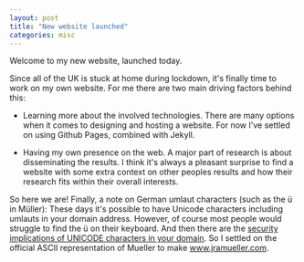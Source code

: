 ```yaml
---
layout: post
title: "New website launched"
categories: misc
---
```

Welcome to my new website, launched today. 

Since all of the UK is stuck at home during lockdown, it's finally time to work on my own website. 
For me there are two main driving factors behind this: 

* Learning more about the involved technologies. There are many options when it comes to designing and hosting a website.
For now I've settled on using Github Pages, combined with Jekyll. 

* Having my own presence on the web. A major part of research is about disseminating the results. I think it's always a pleasant surprise to find a website with some extra context on other peoples results and how their research fits within their overall interests. 


So here we are! 
Finally, a note on German umlaut characters (such as the ü in Müller): These days it's possible to have Unicode characters including umlauts in your domain address. However, of course most people would struggle to find the ü on their keyboard. And then there are the [security implications of UNICODE characters in your domain](https://arstechnica.com/information-technology/2017/04/chrome-firefox-and-opera-users-beware-this-isnt-the-apple-com-you-want/). So I settled on the official ASCII representation of Mueller to make www.jramueller.com.
